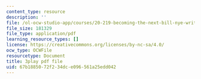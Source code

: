 ```yaml
---
content_type: resource
description: ''
file: /ol-ocw-studio-app/courses/20-219-becoming-the-next-bill-nye-writing-and-hosting-the-educational-show-january-iap-2015/67b1885072f234dce096561a25edd042_XDBr39cwmbg.pdf
file_size: 181329
file_type: application/pdf
learning_resource_types: []
license: https://creativecommons.org/licenses/by-nc-sa/4.0/
ocw_type: OCWFile
resourcetype: Document
title: 3play pdf file
uid: 67b18850-72f2-34dc-e096-561a25edd042
---
```

